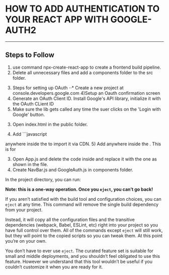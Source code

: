 # HOW TO ADD AUTHENTICATION TO YOUR REACT APP WITH GOOGLE-AUTH2

---

## Steps to Follow

1. use command npx-create-react-app to create a frontend build pipeline.
2. Delete all unnecessary files and add a components folder to the src folder.

3) Steps for setting up OAuth
   ⋅⋅\* Create a new project at console.developers.google.com
   4)Setup an Oauth confirmation screen
4) Generate an OAuth Client ID.
   Install Google's API library, initialize it with the OAuth CLient ID
5) Make sure the lib gets called any time the suer clicks on the 'Login with Google' button.

3. Open index.html in the public folder.

4) Add ```javascript
<link rel="stylesheet" href="https://cdnjs.cloudflare.com/ajax/libs/semantic-ui/2.4.1/semantic.min.css"> anywhere inside the <head> to import it via CDN.
5) Add <script src="https://apis.google.com/js/api.js"></script> anywhere inside the <head>. This is for

3. Open App.js and delete the code inside and replace it with the one as shown in the file.
4. Create NavBar.js and GoogleAuth.js in components folder.

In the project directory, you can run:

**Note: this is a one-way operation. Once you `eject`, you can’t go back!**

If you aren’t satisfied with the build tool and configuration choices, you can `eject` at any time. This command will remove the single build dependency from your project.

Instead, it will copy all the configuration files and the transitive dependencies (webpack, Babel, ESLint, etc) right into your project so you have full control over them. All of the commands except `eject` will still work, but they will point to the copied scripts so you can tweak them. At this point you’re on your own.

You don’t have to ever use `eject`. The curated feature set is suitable for small and middle deployments, and you shouldn’t feel obligated to use this feature. However we understand that this tool wouldn’t be useful if you couldn’t customize it when you are ready for it.
